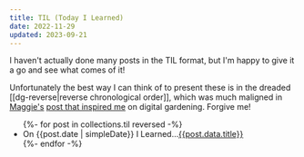 ```yaml
---
title: TIL (Today I Learned)
date: 2022-11-29
updated: 2023-09-21
---
```


I haven't actually done many posts in the TIL format, but I'm happy to give it a go and see what comes of it!

Unfortunately the best way I can think of to present these is in the dreaded [[dg-reverse|reverse chronological order]], which was much maligned in [Maggie's](https://maggieappleton.com/) [post that inspired me](https://maggieappleton.com/garden-history) on digital gardening. Forgive me!

<ul>
{%- for post in collections.til reversed -%}
  <li>On {{post.date | simpleDate}} I Learned...<a href="{{post.url}}">{{post.data.title}}</a></li>
{%- endfor -%}
</ul>
